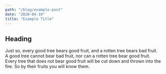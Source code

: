 ```yaml
---
path: "/blog/example-post"
date: "2020-04-19"
title: "Example Title"
---
```


## Heading

Just so, every good tree bears good fruit, and a rotten tree bears bad fruit. A good tree cannot bear bad fruit, nor can a rotten tree bear good fruit. Every tree that does not bear good fruit will be cut down and thrown into the fire. So by their fruits you will know them.